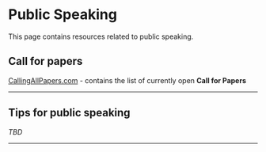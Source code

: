# Public Speaking

This page contains resources related to public speaking.

## Call for papers

[CallingAllPapers.com](CalligAllPapers.com) - contains the list of currently open **Call for Papers**

***

## Tips for public speaking

*TBD*

***